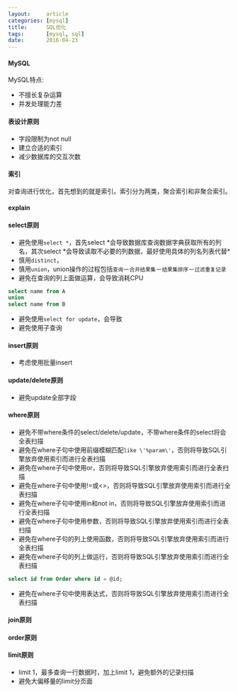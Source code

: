 ```yaml
---
layout:     article
categories: [mysql]
title:      SQL优化
tags:       [mysql, sql]
date:       2016-04-23
---
```


#### MySQL

MySQL特点:

* 不擅长复杂运算
* 并发处理能力差

#### 表设计原则

* 字段限制为not null
* 建立合适的索引
* 减少数据库的交互次数

#### 索引

对查询进行优化，首先想到的就是索引。索引分为两类，聚合索引和非聚合索引。

#### explain

#### select原则

* 避免使用`select *`，首先select \*会导致数据库查询数据字典获取所有的列名，其次select \*会导致读取不必要的列数据，最好使用具体的列名列表代替\*
* 慎用`distinct`，
* 慎用`union`，union操作的过程包括`查询`－`合并结果集`－`结果集排序`－`过滤重复记录`
* 避免在查询的列上面做运算，会导致消耗CPU

```sql
select name from A
union
select name from B
```

* 避免使用`select for update`，会导致
* 避免使用子查询

#### insert原则

* 考虑使用批量insert

#### update/delete原则

* 避免update全部字段

#### where原则

* 避免不带where条件的select/delete/update，不带where条件的select将会全表扫描
* 避免在where子句中使用前缀模糊匹配`like \'%param\'`，否则将导致SQL引擎放弃使用索引而进行全表扫描
* 避免在where子句中使用or，否则将导致SQL引擎放弃使用索引而进行全表扫描
* 避免在where子句中使用!=或<>，否则将导致SQL引擎放弃使用索引而进行全表扫描
* 避免在where子句中使用in和not in，否则将导致SQL引擎放弃使用索引而进行全表扫描
* 避免在where子句中使用参数，否则将导致SQL引擎放弃使用索引而进行全表扫描
* 避免在where子句的列上使用函数，否则将导致SQL引擎放弃使用索引而进行全表扫描
* 避免在where子句的列上做运行，否则将导致SQL引擎放弃使用索引而进行全表扫描

```sql
select id from Order where id = @id;
```

* 避免在where子句中使用表达式，否则将导致SQL引擎放弃使用索引而进行全表扫描

#### join原则

#### order原则

#### limit原则

* limit 1，最多查询一行数据时，加上limit 1，避免额外的记录扫描
* 避免大偏移量的limit分页面
